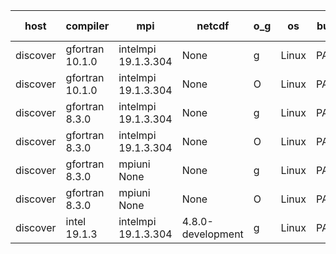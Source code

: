 

| host     | compiler                              | mpi                      | netcdf        | o_g        | os       | build       | u_pass          | u_fail          | s_pass            | s_fail            | e_pass             | e_fail             | nuopc_pass       | nuopc_fail       | artifacts link          |
|----------|---------------------------------------|--------------------------|---------------|------------|----------|-------------|-----------------|-----------------|-------------------|-------------------|--------------------|--------------------|------------------|------------------|-------------------------|
| discover | gfortran 10.1.0 | intelmpi 19.1.3.304  | None  | g | Linux | PASS | None | None | None | None | None | None | None | None | <a href="https://github.com/esmf-org/esmf-test-artifacts/tree/56a723edb64aca29673a329bc2447073fcd77c1b/develop/gfortran/10.1.0/g/intelmpi/19.1.3.304" target="_blank">56a723e</a> | 
| discover | gfortran 10.1.0 | intelmpi 19.1.3.304  | None  | O | Linux | PASS | None | None | None | None | None | None | None | None | <a href="https://github.com/esmf-org/esmf-test-artifacts/tree/cd5dc4c00dae35cc00691afa5f8b1228c9792756/develop/gfortran/10.1.0/O/intelmpi/19.1.3.304" target="_blank">cd5dc4c</a> | 
| discover | gfortran 8.3.0 | intelmpi 19.1.3.304  | None  | g | Linux | PASS | None | None | None | None | None | None | None | None | <a href="https://github.com/esmf-org/esmf-test-artifacts/tree/b4965d318e148a1d611b94b6c8ac48a216c064fa/develop/gfortran/8.3.0/g/intelmpi/19.1.3.304" target="_blank">b4965d3</a> | 
| discover | gfortran 8.3.0 | intelmpi 19.1.3.304  | None  | O | Linux | PASS | None | None | None | None | None | None | None | None | <a href="https://github.com/esmf-org/esmf-test-artifacts/tree/71b7339e19585af099e75e0485a78ca6d6350c6d/develop/gfortran/8.3.0/O/intelmpi/19.1.3.304" target="_blank">71b7339</a> | 
| discover | gfortran 8.3.0 | mpiuni None  | None  | g | Linux | PASS | None | None | None | None | None | None | None | None | <a href="https://github.com/esmf-org/esmf-test-artifacts/tree/47d27145697f226b99ec6e785a63536fddb5b0d2/develop/gfortran/8.3.0/g/mpiuni/None" target="_blank">47d2714</a> | 
| discover | gfortran 8.3.0 | mpiuni None  | None  | O | Linux | PASS | None | None | None | None | None | None | None | None | <a href="https://github.com/esmf-org/esmf-test-artifacts/tree/a8a213869377e04d7c3ccb1ff0eb33ca3de60263/develop/gfortran/8.3.0/O/mpiuni/None" target="_blank">a8a2138</a> | 
| discover | intel 19.1.3 | intelmpi 19.1.3.304  | 4.8.0-development  | g | Linux | PASS | None | None | None | None | None | None | None | None | <a href="https://github.com/esmf-org/esmf-test-artifacts/tree/665f554098d7a492cf4aab92ded2295f0f0c22a9/develop/intel/19.1.3/g/intelmpi/19.1.3.304" target="_blank">665f554</a> | 

